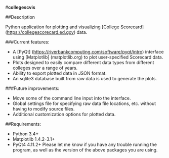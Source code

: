 #**collegescvis**

##Description

Python application for plotting and visualizing [College Scorecard] (https://collegescorecard.ed.gov) data.

###Current features:
* A [PyQt] (https://riverbankcomputing.com/software/pyqt/intro) interface using [Matplotlib] (matplotlib.org) to plot user-specified Scorecard data.
* Plots designed to easily compare different data types from different colleges over a range of years.
* Ability to export plotted data in JSON format.
* An sqlite3 database built from raw data is used to generate the plots.

###Future improvements:
* Move some of the command line input into the interface.
* Global settings file for specifying raw data file locations, etc. without having to modify source files.
* Additional customization options for plotted data.

##Requirements:
* Python 3.4+
* Matplotlib 1.4.2-3.1+
* PyQt4 4.11.2+
Please let me know if you have any trouble running the program, as well as the version of the above packages you are using.
